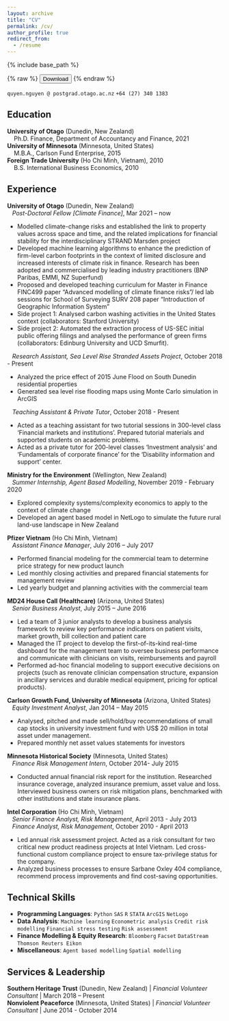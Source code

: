 ```yaml
---
layout: archive
title: "CV"
permalink: /cv/
author_profile: true
redirect_from:
  - /resume
---
```


{% include base_path %}

{% raw %}
<button onclick="window.open('/files/Quyen%20Nguyen_Resume%2008022020.pdf')">Download</button>
{% endraw %}


[]() `quyen.nguyen @ postgrad.otago.ac.nz` `+64 (27) 340 1383`

## Education
**University of Otago** (Dunedin, New Zealand)\
&nbsp;&nbsp;&nbsp;&nbsp;Ph.D. Finance, Department of Accountancy and Finance,  2021\
**University of Minnesota** (Minnesota, United States)\
&nbsp;&nbsp;&nbsp;&nbsp;M.B.A., Carlson Fund Enterprise, 2015\
**Foreign Trade University** (Ho Chi Minh, Vietnam), 2010\
&nbsp;&nbsp;&nbsp;&nbsp;B.S. International Business Economics, 2010


## Experience
**University of Otago** (Dunedin, New Zealand)                                                                                 
&nbsp;&nbsp;&nbsp;*Post-Doctoral Fellow \[Climate Finance\]*,  Mar 2021 – now
* Modelled climate-change risks and established the link to property values across space and time, and the related implications for financial stability for the interdisciplinary STRAND Marsden project 
* Developed machine learning algorithms to enhance the prediction of firm-level carbon footprints in the context of limited disclosure and increased interests of climate risk in finance. Research has been adopted and commercialised by leading industry practitioners (BNP Paribas, EMMI, NZ Superfund) 
* Proposed and developed teaching curriculum for Master in Finance FINC499 paper “Advanced modelling of climate finance risks”/ led lab sessions for School of Surveying SURV 208 paper “Introduction of Geographic Information System” 
* Side project 1: Analysed carbon washing activities in the United States context (collaborators: Stanford University)
* Side project 2: Automated the extraction process of US-SEC initial public offering filings and analysed the performance of green firms (collaborators: Edinburg University and UCD Smurfit). 

 
&nbsp;&nbsp;&nbsp;*Research Assistant, Sea Level Rise Stranded Assets Project*, October 2018 - Present 
  * Analyzed the price effect of 2015 June Flood on South Dunedin residential properties 
  * Generated sea level rise flooding maps using Monte Carlo simulation in ArcGIS 

&nbsp;&nbsp;&nbsp;*Teaching Assistant & Private Tutor*, October 2018 - Present 
  * Acted as a teaching assistant for two tutorial sessions in 300-level class ‘Financial markets and institutions’. Prepared tutorial materials and supported students on academic problems.  
  * Acted as a private tutor for 200-level classes ‘Investment analysis’ and ‘Fundamentals of corporate finance’ for the ‘Disability information and support’ center.

**Ministry for the Environment** (Wellington, New Zealand)\
&nbsp;&nbsp;&nbsp;*Summer Internship, Agent Based Modelling*, November 2019 - February 2020 
  * Explored complexity systems/complexity economics to apply to the context of climate change 
  * Developed an agent based model in NetLogo to simulate the future rural land-use landscape in New Zealand 
  
**Pfizer Vietnam** (Ho Chi Minh, Vietnam)\
&nbsp;&nbsp;&nbsp;*Assistant Finance Manager*, July 2016 – July 2017 
  * Performed financial modeling for the commercial team to determine price strategy for new product launch  
  * Led monthly closing activities and prepared financial statements for management review 
  * Led yearly budget and planning activities with the commercial team 

**MD24 House Call (Healthcare)** (Arizona, United States)\
&nbsp;&nbsp;&nbsp;*Senior Business Analyst*, July 2015 – June 2016 
  * Led a team of 3 junior analysts to develop a business analysis framework to review key performance indicators on patient visits, market growth, bill collection and patient care
  * Managed the IT project to develop the first-of-its-kind real-time dashboard for the management team to oversee business performance and  communicate with clinicians on visits, reimbursements and payroll 
  * Performed ad-hoc financial modeling to support executive decisions on projects (such as renovate clinician compensation structure, expansion in ancillary services and durable medical equipment, pricing for optical products). 

**Carlson Growth Fund, University of Minnesota** (Arizona, United States)\
&nbsp;&nbsp;&nbsp;*Equity Investment Analyst*, Jan 2014 – May 2015
  * Analysed, pitched and made sell/hold/buy recommendations of small cap stocks in university investment fund with US$ 20 million in total asset under management.
  * Prepared monthly net asset values statements for investors


**Minnesota Historical Society** (Minnesota, United States)\
&nbsp;&nbsp;&nbsp;*Finance Risk Management Intern*, October 2014- July 2015 
  * Conducted annual financial risk report for the institution.  Researched insurance coverage, analyzed insurance premium, asset value and loss. Interviewed business owners on risk mitigation plans, benchmarked with other institutions and state insurance plans.   
  
**Intel Corporation** (Ho Chi Minh, Vietnam)\
&nbsp;&nbsp;&nbsp;*Senior Finance Analyst, Risk Management*, April 2013 - July 2013\
&nbsp;&nbsp;&nbsp;*Finance Analyst, Risk Management*, October 2010 - April 2013
  * Led annual risk assessment project. Acted as a risk consultant for two critical new  product readiness projects at Intel Vietnam. Led cross-functional custom compliance project to ensure tax-privilege status for the company.  
  * Analyzed business processes to ensure Sarbane Oxley 404 compliance, recommend process improvements and find cost-saving opportunities. 
 

## Technical Skills
* **Programming Languages**: `Python` `SAS` `R` `STATA` `ArcGIS` `NetLogo` 
* **Data Analysis**: `Machine learning` `Econometric analysis` `Credit risk modelling` `Financial stress testing`  `Risk assessment`
* **Finance Modelling & Equity Research**: `Bloomberg` `Facset` `DataStream` `Thomson Reuters Eikon`
* **Miscellaneous**: `Agent based modelling` `Spatial modelling`

## Services & Leadership
**Southern Heritage Trust** (Dunedin, New Zealand)    | *Financial Volunteer Consultant* | March 2018 – Present\
**Nonviolent Peaceforce** (Minnesota, United States)  | *Financial Volunteer Consultant* | June  2014 - October 2014


